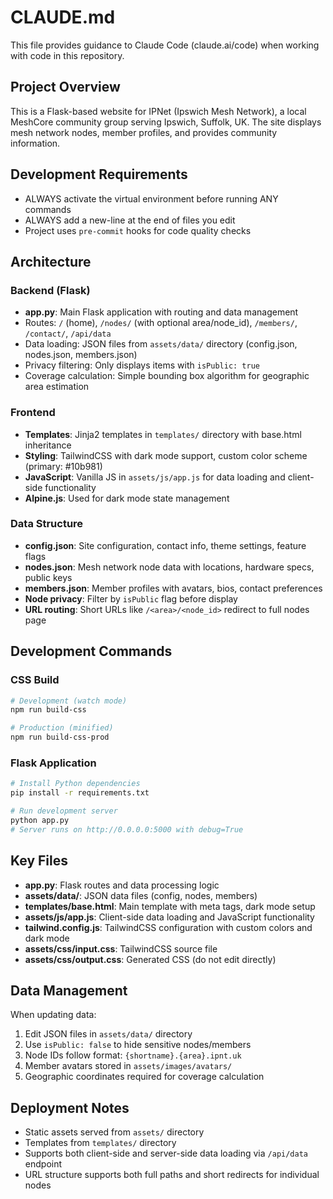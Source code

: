 # CLAUDE.md

This file provides guidance to Claude Code (claude.ai/code) when working with code in this repository.

## Project Overview

This is a Flask-based website for IPNet (Ipswich Mesh Network), a local MeshCore community group serving Ipswich, Suffolk, UK. The site displays mesh network nodes, member profiles, and provides community information.

## Development Requirements

* ALWAYS activate the virtual environment before running ANY commands
* ALWAYS add a new-line at the end of files you edit
* Project uses `pre-commit` hooks for code quality checks

## Architecture

### Backend (Flask)
- **app.py**: Main Flask application with routing and data management
- Routes: `/` (home), `/nodes/` (with optional area/node_id), `/members/`, `/contact/`, `/api/data`
- Data loading: JSON files from `assets/data/` directory (config.json, nodes.json, members.json)
- Privacy filtering: Only displays items with `isPublic: true`
- Coverage calculation: Simple bounding box algorithm for geographic area estimation

### Frontend
- **Templates**: Jinja2 templates in `templates/` directory with base.html inheritance
- **Styling**: TailwindCSS with dark mode support, custom color scheme (primary: #10b981)
- **JavaScript**: Vanilla JS in `assets/js/app.js` for data loading and client-side functionality
- **Alpine.js**: Used for dark mode state management

### Data Structure
- **config.json**: Site configuration, contact info, theme settings, feature flags
- **nodes.json**: Mesh network node data with locations, hardware specs, public keys
- **members.json**: Member profiles with avatars, bios, contact preferences
- **Node privacy**: Filter by `isPublic` flag before display
- **URL routing**: Short URLs like `/<area>/<node_id>` redirect to full nodes page

## Development Commands

### CSS Build
```bash
# Development (watch mode)
npm run build-css

# Production (minified)
npm run build-css-prod
```

### Flask Application
```bash
# Install Python dependencies
pip install -r requirements.txt

# Run development server
python app.py
# Server runs on http://0.0.0.0:5000 with debug=True
```

## Key Files

- **app.py**: Flask routes and data processing logic
- **assets/data/**: JSON data files (config, nodes, members)
- **templates/base.html**: Main template with meta tags, dark mode setup
- **assets/js/app.js**: Client-side data loading and JavaScript functionality
- **tailwind.config.js**: TailwindCSS configuration with custom colors and dark mode
- **assets/css/input.css**: TailwindCSS source file
- **assets/css/output.css**: Generated CSS (do not edit directly)

## Data Management

When updating data:
1. Edit JSON files in `assets/data/` directory
2. Use `isPublic: false` to hide sensitive nodes/members
3. Node IDs follow format: `{shortname}.{area}.ipnt.uk`
4. Member avatars stored in `assets/images/avatars/`
5. Geographic coordinates required for coverage calculation

## Deployment Notes

- Static assets served from `assets/` directory  
- Templates from `templates/` directory
- Supports both client-side and server-side data loading via `/api/data` endpoint
- URL structure supports both full paths and short redirects for individual nodes